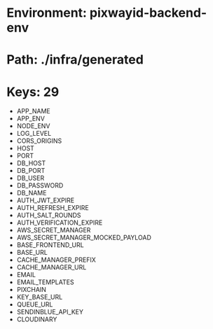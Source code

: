
# Environment: pixwayid-backend-env
# Path: ./infra/generated
# Keys: 29

- APP_NAME
- APP_ENV
- NODE_ENV
- LOG_LEVEL
- CORS_ORIGINS
- HOST
- PORT
- DB_HOST
- DB_PORT
- DB_USER
- DB_PASSWORD
- DB_NAME
- AUTH_JWT_EXPIRE
- AUTH_REFRESH_EXPIRE
- AUTH_SALT_ROUNDS
- AUTH_VERIFICATION_EXPIRE
- AWS_SECRET_MANAGER
- AWS_SECRET_MANAGER_MOCKED_PAYLOAD
- BASE_FRONTEND_URL
- BASE_URL
- CACHE_MANAGER_PREFIX
- CACHE_MANAGER_URL
- EMAIL
- EMAIL_TEMPLATES
- PIXCHAIN
- KEY_BASE_URL
- QUEUE_URL
- SENDINBLUE_API_KEY
- CLOUDINARY
